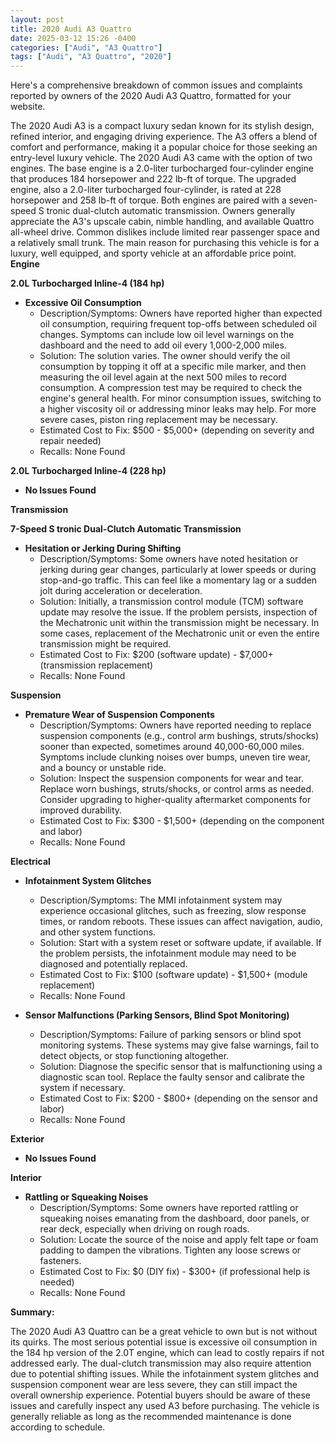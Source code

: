 ```yaml
---
layout: post
title: 2020 Audi A3 Quattro
date: 2025-03-12 15:26 -0400
categories: ["Audi", "A3 Quattro"]
tags: ["Audi", "A3 Quattro", "2020"]
---
```

Here's a comprehensive breakdown of common issues and complaints reported by owners of the 2020 Audi A3 Quattro, formatted for your website.

The 2020 Audi A3 is a compact luxury sedan known for its stylish design, refined interior, and engaging driving experience. The A3 offers a blend of comfort and performance, making it a popular choice for those seeking an entry-level luxury vehicle. The 2020 Audi A3 came with the option of two engines. The base engine is a 2.0-liter turbocharged four-cylinder engine that produces 184 horsepower and 222 lb-ft of torque. The upgraded engine, also a 2.0-liter turbocharged four-cylinder, is rated at 228 horsepower and 258 lb-ft of torque. Both engines are paired with a seven-speed S tronic dual-clutch automatic transmission. Owners generally appreciate the A3's upscale cabin, nimble handling, and available Quattro all-wheel drive. Common dislikes include limited rear passenger space and a relatively small trunk. The main reason for purchasing this vehicle is for a luxury, well equipped, and sporty vehicle at an affordable price point.
**Engine**

**2.0L Turbocharged Inline-4 (184 hp)**

*   **Excessive Oil Consumption**
    *   Description/Symptoms: Owners have reported higher than expected oil consumption, requiring frequent top-offs between scheduled oil changes. Symptoms can include low oil level warnings on the dashboard and the need to add oil every 1,000-2,000 miles.
    *   Solution: The solution varies. The owner should verify the oil consumption by topping it off at a specific mile marker, and then measuring the oil level again at the next 500 miles to record consumption. A compression test may be required to check the engine's general health. For minor consumption issues, switching to a higher viscosity oil or addressing minor leaks may help. For more severe cases, piston ring replacement may be necessary.
    *   Estimated Cost to Fix: $500 - $5,000+ (depending on severity and repair needed)
    *   Recalls: None Found

**2.0L Turbocharged Inline-4 (228 hp)**

* **No Issues Found**

**Transmission**

**7-Speed S tronic Dual-Clutch Automatic Transmission**

*   **Hesitation or Jerking During Shifting**
    *   Description/Symptoms: Some owners have noted hesitation or jerking during gear changes, particularly at lower speeds or during stop-and-go traffic. This can feel like a momentary lag or a sudden jolt during acceleration or deceleration.
    *   Solution: Initially, a transmission control module (TCM) software update may resolve the issue. If the problem persists, inspection of the Mechatronic unit within the transmission might be necessary. In some cases, replacement of the Mechatronic unit or even the entire transmission might be required.
    *   Estimated Cost to Fix: $200 (software update) - $7,000+ (transmission replacement)
    *   Recalls: None Found

**Suspension**

*   **Premature Wear of Suspension Components**
    *   Description/Symptoms: Owners have reported needing to replace suspension components (e.g., control arm bushings, struts/shocks) sooner than expected, sometimes around 40,000-60,000 miles. Symptoms include clunking noises over bumps, uneven tire wear, and a bouncy or unstable ride.
    *   Solution: Inspect the suspension components for wear and tear. Replace worn bushings, struts/shocks, or control arms as needed. Consider upgrading to higher-quality aftermarket components for improved durability.
    *   Estimated Cost to Fix: $300 - $1,500+ (depending on the component and labor)
    *   Recalls: None Found

**Electrical**

*   **Infotainment System Glitches**
    *   Description/Symptoms: The MMI infotainment system may experience occasional glitches, such as freezing, slow response times, or random reboots. These issues can affect navigation, audio, and other system functions.
    *   Solution: Start with a system reset or software update, if available. If the problem persists, the infotainment module may need to be diagnosed and potentially replaced.
    *   Estimated Cost to Fix: $100 (software update) - $1,500+ (module replacement)
    *   Recalls: None Found

*   **Sensor Malfunctions (Parking Sensors, Blind Spot Monitoring)**
    *   Description/Symptoms: Failure of parking sensors or blind spot monitoring systems. These systems may give false warnings, fail to detect objects, or stop functioning altogether.
    *   Solution: Diagnose the specific sensor that is malfunctioning using a diagnostic scan tool. Replace the faulty sensor and calibrate the system if necessary.
    *   Estimated Cost to Fix: $200 - $800+ (depending on the sensor and labor)
    *   Recalls: None Found

**Exterior**

* **No Issues Found**

**Interior**

*   **Rattling or Squeaking Noises**
    *   Description/Symptoms: Some owners have reported rattling or squeaking noises emanating from the dashboard, door panels, or rear deck, especially when driving on rough roads.
    *   Solution: Locate the source of the noise and apply felt tape or foam padding to dampen the vibrations. Tighten any loose screws or fasteners.
    *   Estimated Cost to Fix: $0 (DIY fix) - $300+ (if professional help is needed)
    *   Recalls: None Found

**Summary:**

The 2020 Audi A3 Quattro can be a great vehicle to own but is not without its quirks. The most serious potential issue is excessive oil consumption in the 184 hp version of the 2.0T engine, which can lead to costly repairs if not addressed early. The dual-clutch transmission may also require attention due to potential shifting issues. While the infotainment system glitches and suspension component wear are less severe, they can still impact the overall ownership experience. Potential buyers should be aware of these issues and carefully inspect any used A3 before purchasing. The vehicle is generally reliable as long as the recommended maintenance is done according to schedule.

